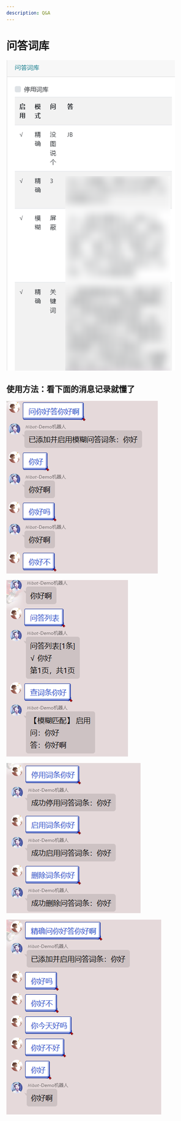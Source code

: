 ```yaml
---
description: Q&A
---
```


# 问答词库

![](../../.gitbook/assets/image%20%2835%29.png)

## 使用方法：看下面的消息记录就懂了

![](../../.gitbook/assets/image%20%2830%29.png)

![](../../.gitbook/assets/image%20%2821%29.png)

![](../../.gitbook/assets/image%20%2817%29.png)

![](../../.gitbook/assets/image%20%2836%29.png)

